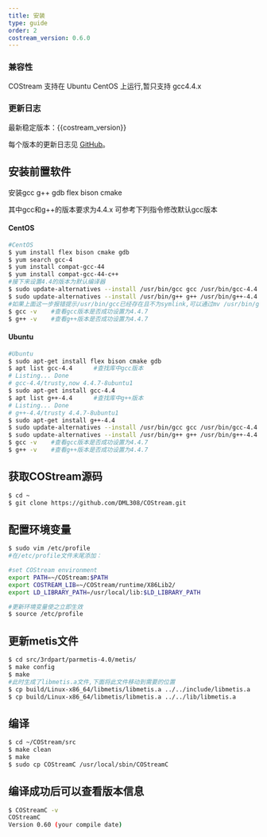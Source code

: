 ```yaml
---
title: 安装
type: guide
order: 2
costream_version: 0.6.0
---
```


### 兼容性

COStream 支持在 Ubuntu CentOS 上运行,暂只支持 gcc4.4.x

### 更新日志

最新稳定版本：{{costream_version}}

每个版本的更新日志见 [GitHub](https://github.com/DML308/COStream/releases)。


## 安装前置软件
安装gcc g++ gdb flex bison cmake

其中gcc和g++的版本要求为4.4.x 可参考下列指令修改默认gcc版本
#### CentOS
```bash
#CentOS
$ yum install flex bison cmake gdb  
$ yum search gcc-4
$ yum install compat-gcc-44
$ yum install compat-gcc-44-c++
#接下来设置4.4的版本为默认编译器
$ sudo update-alternatives --install /usr/bin/gcc gcc /usr/bin/gcc-4.4 100
$ sudo update-alternatives --install /usr/bin/g++ g++ /usr/bin/g++-4.4 100 
#如果上面这一步报错提示/usr/bin/gcc已经存在且不为symlink,可以通过mv /usr/bin/gcc /usr/gcc来将原gcc移除PATH路径再执行update-alternatives
$ gcc -v    #查看gcc版本是否成功设置为4.4.7
$ g++ -v    #查看g++版本是否成功设置为4.4.7
```
#### Ubuntu
```bash
#Ubuntu
$ sudo apt-get install flex bison cmake gdb
$ apt list gcc-4.4      #查找库中gcc版本
# Listing... Done
# gcc-4.4/trusty,now 4.4.7-8ubuntu1
$ sudo apt-get install gcc-4.4 
$ apt list g++-4.4      #查找库中g++版本
# Listing... Done
# g++-4.4/trusty 4.4.7-8ubuntu1
$ sudo apt-get install g++-4.4
$ sudo update-alternatives --install /usr/bin/gcc gcc /usr/bin/gcc-4.4 100
$ sudo update-alternatives --install /usr/bin/g++ g++ /usr/bin/g++-4.4 100
$ gcc -v    #查看gcc版本是否成功设置为4.4.7
$ g++ -v    #查看g++版本是否成功设置为4.4.7
```
## 获取COStream源码

```bash
$ cd ~
$ git clone https://github.com/DML308/COStream.git
```

## 配置环境变量
```bash
$ sudo vim /etc/profile
#在/etc/profile文件末尾添加：

#set COStream environment
export PATH=~/COStream:$PATH
export COSTREAM_LIB=~/COStream/runtime/X86Lib2/
export LD_LIBRARY_PATH=/usr/local/lib:$LD_LIBRARY_PATH

#更新环境变量使之立即生效
$ source /etc/profile
```
## 更新metis文件
```bash
$ cd src/3rdpart/parmetis-4.0/metis/
$ make config
$ make
#此时生成了libmetis.a文件,下面将此文件移动到需要的位置
$ cp build/Linux-x86_64/libmetis/libmetis.a ../../include/libmetis.a
$ cp build/Linux-x86_64/libmetis/libmetis.a ../../lib/libmetis.a
```
## 编译
```bash
$ cd ~/COStream/src
$ make clean
$ make
$ sudo cp COStreamC /usr/local/sbin/COStreamC
```
## 编译成功后可以查看版本信息
```bash
$ COStreamC -v
COStreamC
Version 0.60 (your compile date)
```